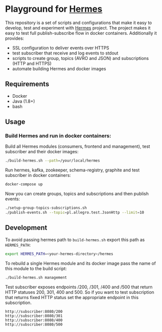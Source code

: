 # Playground for [Hermes](https://github.com/allegro/hermes)

This repository is a set of scripts and configurations that make it easy to develop, test and experiment with [Hermes](https://github.com/allegro/hermes) project.
The project makes it easy to test full publish-subscribe flow in docker containers. Additionally it provides:
* SSL configuration to deliver events over HTTPS
* test subscriber that receive and log events to stdout
* scripts to create group, topics (AVRO and JSON) and subscriptions (HTTP and HTTPS)
* automate building Hermes and docker images

## Requirements
* Docker
* Java (1.8+)
* bash

## Usage
### Build Hermes and run in docker containers:
Build all Hermes modules (consumers, frontend and management), test subscriber and their docker images:
```bash
./build-hermes.sh --path=/your/local/hermes
```

Run hermes, kafka, zookeeper, schema-registry, graphite and test subscriber in docker containers:
```bash
docker-compose up
```

Now you can create groups, topics and subscriptions and then publish events:
```bash
./setup-group-topics-subscriptions.sh
./publish-events.sh --topic=pl.allegro.test.JsonHttp --limit=10
```

## Development
To avoid passing hermes path to `build-hermes.sh` export this path as `HERMES_PATH`:
```bash
export HERMES_PATH=<your-hermes-directory>/hermes
```

To rebuild a single Hermes module and its docker image pass the name of this module to the build script:
```bash
./build-hermes.sh management
```

Test subscriber exposes endpoints /200, /301, /400 and /500 that return HTTP statuses 200, 301, 400 and 500.
So if you want to test subscription that returns fixed HTTP status set the appropriate endpoint in this subscription.
```
http://subscriber:8080/200
http://subscriber:8080/301
http://subscriber:8080/400
http://subscriber:8080/500
```
